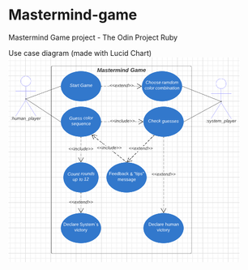 # Mastermind-game
Mastermind Game project - The Odin Project Ruby


Use case diagram (made with Lucid Chart)
![](./img/Diagrama%20de%20casos%20de%20uso%20Jogo%20Mastermind%20Human%20vs%20System.png)
